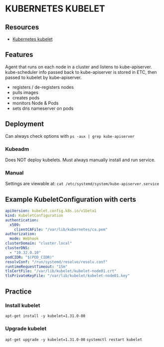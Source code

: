 # KUBERNETES KUBELET

## Resources

- [Kubernetes kubelet](https://kubernetes.io/docs/reference/command-line-tools-reference/kubelet/)

## Features
Agent that runs on each node in a cluster and listens to kube-apiserver.
kube-scheduler info passed back to kube-apiserver is stored in ETC, then passed to kubelet by kube-apiserver.

- registers / de-registers nodes
- pulls images
- creates pods
- monitors Node & Pods
- sets dns nameserver on pods

## Deployment

Can always check options with `ps -aux | grep kube-apiserver`

### Kubeadm
Does NOT deploy kubelets. Must always manually install and run service.

### Manual

Settings are viewable at:
`cat /etc/systemd/system/kube-apiserver.service`

## Example KubeletConfiguration with certs

```yml
apiVersion: kubelet.config.k8s.io/v1beta1
kind: KubeletConfiguration
authentication:
  x509:
    clientCAFile: "/var/lib/kubernetes/ca.pem"
authorization:
  mode: Webhook
clusterDomain: "cluster.local"
clusterDNS:
  - "10.32.0.10"
podCIDR: "$(POD_CIDR)"
resolvConf: "/run/systemd/resolve/resolv.conf"
runtimeRequestTimeout: "15m"
tlsCertFile: "/var/lib/kubelet/kubelet-node01.crt"
tlsPrivateKeyFile: "/var/lib/kubelet/kubelet-node01.key"
```

## Practice

### Install kubelet
`apt-get install -y kubelet=1.31.0-00`

### Upgrade kubelet
`apt-get upgrade -y kubelet=1.31.0-00`
`systemctl restart kubelet`
